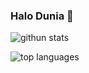 ### Halo Dunia 👋

<!--
**syuhendar729/syuhendar729** is a ✨ _special_ ✨ repository because its `README.md` (this file) appears on your GitHub profile.

Here are some ideas to get you started:

- 🔭 I’m currently working on ...
- 🌱 I’m currently learning ...
- 👯 I’m looking to collaborate on ...
- 🤔 I’m looking for help with ...
- 💬 Ask me about ...
- 📫 How to reach me: ...
- 😄 Pronouns: ...
- ⚡ Fun fact: ...
-->
![githun stats](https://github-readme-stats.vercel.app/api?username=syuhendar729&show_icons=true)


![top languages](https://github-readme-stats.vercel.app/api/top-langs/?username=syuhendar729&layout=compact)
